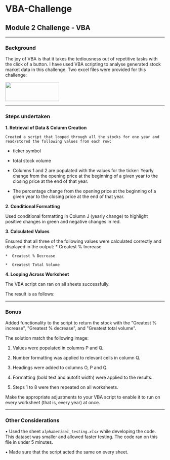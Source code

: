 # VBA-Challenge
## Module 2 Challenge - VBA

________________________________________

### Background

The joy of VBA is that it takes the tediousness out of repetitive tasks with the click of a button.  I have used VBA scripting to analyse generated stock market data in this challenge.
Two excel files were provided for this challenge:

<img src = 'https://github.com/Mago281/VBA-Challenge/assets/131424690/e4c520ca-6b5f-4cce-8fed-9f9b2218328a' width = '170' height = '60'>

________________________________________
### Steps undertaken

**1.  Retrieval of Data & Column Creation**

    Created a script that looped through all the stocks for one year and read/stored the following values from each row:

  -  ticker symbol

  -  total stock volume

  -  Columns 1 and 2 are populated with the values for the ticker: Yearly change from the opening price at the beginning of a given year to the closing price at the end of that year.

  -  The percentage change from the opening price at the beginning of a given year to the closing price at the end of that year.
  

**2.  Conditional Formatting**

  Used conditional formatting in Column J (yearly change) to highlight positive changes in green and negative changes in red.


**3.  Calculated Values**

  Ensured that all three of the following values were calculated correctly and displayed in the output:
    *  Greatest % Increase
    
    *  Greatest % Decrease
    
    *  Greatest Total Volume


**4.  Looping Across Worksheet**

  The VBA script can ran on all sheets successfully.
    

The result is as follows:
 

________________________________________

### Bonus

Added functionality to the script to return the stock with the "Greatest % increase", "Greatest % decrease", and "Greatest total volume". 

The solution match the following image:

1.	Values were populated in columns P and Q.

2.	Number formatting was applied to relevant cells in column Q.

3.	Headings were added to columns O, P and Q.

4.	Formatting (bold text and autofit width) were applied to the results.

5.	Steps 1 to 8 were then repeated on all worksheets.

 

Make the appropriate adjustments to your VBA script to enable it to run on every worksheet (that is, every year) at once.

________________________________________

### Other Considerations

•	Used the sheet _`alphabetical_testing.xlsx`_ while developing the code.  This dataset was smaller and allowed faster testing. The code ran on this file in under 5 minutes.

•	Made sure that the script acted the same on every sheet.



